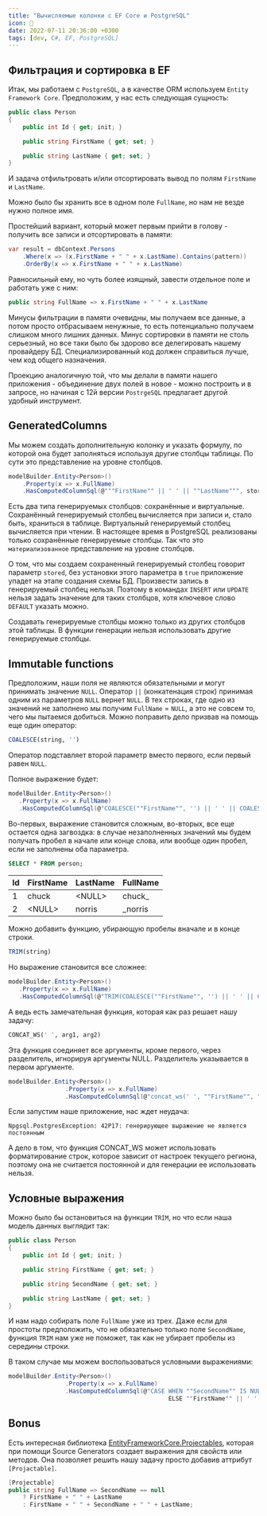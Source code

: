 ```yaml
---
title: "Вычисляемые колонки с EF Core и PostgreSQL"
icon: 🧮
date: 2022-07-11 20:36:00 +0300
tags: [dev, C#, EF, PostgreSQL]
---
```


## Фильтрация и сортировка в EF

Итак, мы работаем с `PostgreSQL`, а в качестве ORM используем `Entity Framework Core`. Предположим, у нас есть следующая сущность:

```csharp
public class Person
{
    public int Id { get; init; }

    public string FirstName { get; set; }

    public string LastName { get; set; }
}
```

И задача отфильтровать и/или отсортировать вывод по полям `FirstName` и `LastName`.

Можно было бы хранить все в одном поле `FullName`, но нам не везде нужно полное имя.

Простейший вариант, который может первым прийти в голову - получить все записи и отсортировать в памяти:

```csharp
var result = dbContext.Persons
    .Where(x => (x.FirstName + " " + x.LastName).Contains(pattern))
    .OrderBy(x => x.FirstName + " " + x.LastName)
```

Равносильный ему, но чуть более изящный, завести отдельное поле и работать уже с ним:

```csharp
public string FullName => x.FirstName + " " + x.LastName
```

Минусы фильтрации в памяти очевидны, мы получаем все данные, а потом просто отбрасываем ненужные, то есть потенциально получаем слишком много лишних данных. Минус сортировки в памяти не столь серьезный, но все таки было бы здорово все делегировать нашему провайдеру БД. Специализированный код должен справиться лучше, чем код общего назначения.

Проекцию аналогичную той, что мы делали в памяти нашего приложения - объединение двух полей в новое - можно построить и в запросе, но начиная с 12й версии `PostrgeSQL` предлагает другой удобный инструмент.

## GeneratedColumns

Мы можем создать дополнительную колонку и указать формулу, по которой она будет заполняться используя другие столбцы таблицы. По сути это представление на уровне столбцов.

```csharp
modelBuilder.Entity<Person>()
    .Property(x => x.FullName)
    .HasComputedColumnSql(@"""FirstName"" || ' ' || ""LastName""", stored: true);
```

Есть два типа генерируемых столбцов: сохранённые и виртуальные. Сохранённый генерируемый столбец вычисляется при записи и, стало быть, храниться в таблице. Виртуальный генерируемый столбец вычисляется при чтении. В настоящее время в PostgreSQL реализованы только сохранённые генерируемые столбцы. Так что это `материализованное` представление на уровне столбцов.

О том, что мы создаем сохраненный генерируемый столбец говорит параметр `stored`, без установки этого параметра в `true` приложение упадет на этапе создания схемы БД.
Произвести запись в генерируемый столбец нельзя. Поэтому в командах `INSERT` или `UPDATE` нельзя задать значение для таких столбцов, хотя ключевое слово `DEFAULT` указать можно.

Создавать генерируемые столбцы можно только из других столбцов этой таблицы. В функции генерации нельзя использовать другие генерируемые столбцы.

## Immutable functions

Предположим, наши поля не являются обязательными и могут принимать значение `NULL`. Оператор `||` (конкатенация строк) принимая одним из параметров `NULL` вернет `NULL`. В тех строках, где одно из значений не заполнено мы получим `FullName` = `NULL`, а это не совсем то, чего мы пытаемся добиться. Можно поправить дело призвав на помощь еще один оператор:

```sql
COALESCE(string, '')
```

Оператор подставляет второй параметр вместо первого, если первый равен `NULL`.

Полное выражение будет:

```csharp
modelBuilder.Entity<Person>()
   .Property(x => x.FullName)
   .HasComputedColumnSql(@"COALESCE(""FirstName"", '') || ' ' || COALESCE(""LastName"", '')", stored: true);
```

Во-первых, выражение становится сложным, во-вторых, все еще остается одна загвоздка: в случае незаполненных значений мы будем получать пробел в начале или конце слова, или вообще один пробел, если не заполнены оба параметра.

```sql
SELECT * FROM person;
```

| Id  | FirstName | LastName | FullName |
| --- | --------- | -------- | -------- |
| 1   | chuck     | \<NULL\> | chuck\_  |
| 2   | \<NULL\>  | norris   | \_norris |

Можно добавить функцию, убирающую пробелы вначале и в конце строки.

```sql
TRIM(string)
```

Но выражение становится все сложнее:

```csharp
modelBuilder.Entity<Person>()
   .Property(x => x.FullName)
   .HasComputedColumnSql(@"TRIM(COALESCE(""FirstName"", '') || ' ' || COALESCE(""LastName"", ''))", stored: true);
```

А ведь есть замечательная функция, которая как раз решает нашу задачу:

```sql
CONCAT_WS(' ', arg1, arg2)
```

Эта функция соединяет все аргументы, кроме первого, через разделитель, игнорируя аргументы NULL. Разделитель указывается в первом аргументе.

```csharp
modelBuilder.Entity<Person>()
                .Property(x => x.FullName)
                .HasComputedColumnSql(@"concat_ws(' ', ""FirstName"", ""LastName"")", stored: true);
```

Если запустим наше приложение, нас ждет неудача:

```
Npgsql.PostgresException: 42P17: генерирующее выражение не является постоянным
```

А дело в том, что функция CONCAT_WS может использовать форматирование строк, которое зависит от настроек текущего региона, поэтому она не считается постоянной и для генерации ее использовать нельзя.

## Условные выражения

Можно было бы остановиться на функции `TRIM`, но что если наша модель данных выглядит так:

```csharp
public class Person
{
    public int Id { get; init; }

    public string FirstName { get; set; }

    public string SecondName { get; set; }

    public string LastName { get; set; }
}
```

И нам надо собирать поле `FullName` уже из трех. Даже если для простоты предположить, что не обязательно только поле `SecondName`, функция `TRIM` нам уже не поможет, так как не убирает пробелы из середины строки.

В таком случае мы можем воспользоваться условными выражениями:

```csharp
modelBuilder.Entity<Person>()
                .Property(x => x.FullName)
                .HasComputedColumnSql(@"CASE WHEN ""SecondName"" IS NULL THEN ""FirstName"" || ' ' || ""LastName""
                                             ELSE ""FirstName"" || ' ' || ""SecondName"" || ' ' || ""LastName"" END", stored: true);
```

## Bonus

Есть интересная библиотека [EntityFrameworkCore.Projectables][1], которая при помощи Source Generators создает выражения для свойств или методов. Она позволяет решить нашу задачу просто добавив аттрибут `[Projactable]`.

```csharp
[Projectable]
public string FullName => SecondName == null
    ? FirstName + " " + LastName
    : FirstName + " " + SecondName + " " + LastName;
```

[1]: https://github.com/koenbeuk/EntityFrameworkCore.Projectables
